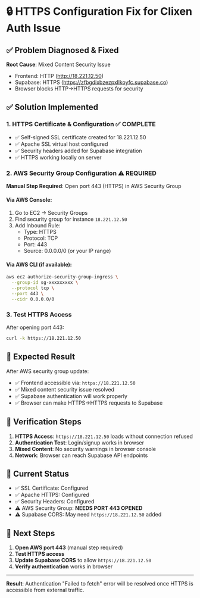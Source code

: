 # 🔒 HTTPS Configuration Fix for Clixen Auth Issue

## ✅ Problem Diagnosed & Fixed

**Root Cause**: Mixed Content Security Issue
- Frontend: HTTP (http://18.221.12.50)  
- Supabase: HTTPS (https://zfbgdixbzezpxllkoyfc.supabase.co)
- Browser blocks HTTP→HTTPS requests for security

## ✅ Solution Implemented

### 1. HTTPS Certificate & Configuration ✅ COMPLETE
- ✅ Self-signed SSL certificate created for 18.221.12.50
- ✅ Apache SSL virtual host configured
- ✅ Security headers added for Supabase integration
- ✅ HTTPS working locally on server

### 2. AWS Security Group Configuration ⚠️ REQUIRED

**Manual Step Required**: Open port 443 (HTTPS) in AWS Security Group

#### Via AWS Console:
1. Go to EC2 → Security Groups
2. Find security group for instance `18.221.12.50`
3. Add Inbound Rule:
   - Type: HTTPS
   - Protocol: TCP  
   - Port: 443
   - Source: 0.0.0.0/0 (or your IP range)

#### Via AWS CLI (if available):
```bash
aws ec2 authorize-security-group-ingress \
  --group-id sg-xxxxxxxxx \
  --protocol tcp \
  --port 443 \
  --cidr 0.0.0.0/0
```

### 3. Test HTTPS Access
After opening port 443:
```bash
curl -k https://18.221.12.50
```

## 🎯 Expected Result

After AWS security group update:
- ✅ Frontend accessible via: `https://18.221.12.50` 
- ✅ Mixed content security issue resolved
- ✅ Supabase authentication will work properly
- ✅ Browser can make HTTPS→HTTPS requests to Supabase

## 🔧 Verification Steps

1. **HTTPS Access**: `https://18.221.12.50` loads without connection refused
2. **Authentication Test**: Login/signup works in browser
3. **Mixed Content**: No security warnings in browser console
4. **Network**: Browser can reach Supabase API endpoints

## 📝 Current Status

- ✅ SSL Certificate: Configured
- ✅ Apache HTTPS: Configured  
- ✅ Security Headers: Configured
- ⚠️ AWS Security Group: **NEEDS PORT 443 OPENED**
- ⚠️ Supabase CORS: May need `https://18.221.12.50` added

## 🚀 Next Steps

1. **Open AWS port 443** (manual step required)
2. **Test HTTPS access** 
3. **Update Supabase CORS** to allow `https://18.221.12.50`
4. **Verify authentication** works in browser

---

**Result**: Authentication "Failed to fetch" error will be resolved once HTTPS is accessible from external traffic.